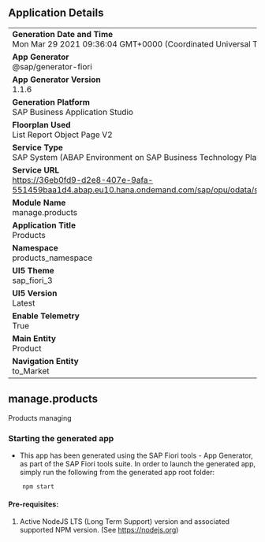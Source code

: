 ## Application Details
|               |
| ------------- |
|**Generation Date and Time**<br>Mon Mar 29 2021 09:36:04 GMT+0000 (Coordinated Universal Time)|
|**App Generator**<br>@sap/generator-fiori|
|**App Generator Version**<br>1.1.6|
|**Generation Platform**<br>SAP Business Application Studio|
|**Floorplan Used**<br>List Report Object Page V2|
|**Service Type**<br>SAP System (ABAP Environment on SAP Business Technology Platform)|
|**Service URL**<br>https://36eb0fd9-d2e8-407e-9afa-551459baa1d4.abap.eu10.hana.ondemand.com/sap/opu/odata/sap/ZPIP_UI_PRODUCT_O2/
|**Module Name**<br>manage.products|
|**Application Title**<br>Products|
|**Namespace**<br>products_namespace|
|**UI5 Theme**<br>sap_fiori_3|
|**UI5 Version**<br>Latest|
|**Enable Telemetry**<br>True|
|**Main Entity**<br>Product|
|**Navigation Entity**<br>to_Market|

## manage.products

Products managing

### Starting the generated app

-   This app has been generated using the SAP Fiori tools - App Generator, as part of the SAP Fiori tools suite.  In order to launch the generated app, simply run the following from the generated app root folder:

```
    npm start
```


#### Pre-requisites:

1. Active NodeJS LTS (Long Term Support) version and associated supported NPM version.  (See https://nodejs.org)


